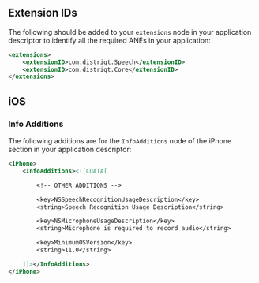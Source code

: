 
## Extension IDs

The following should be added to your `extensions` node in your application descriptor to identify all the required ANEs in your application:

```xml
<extensions>
    <extensionID>com.distriqt.Speech</extensionID>
	<extensionID>com.distriqt.Core</extensionID>
</extensions>
```



## iOS 


### Info Additions 


The following additions are for the `InfoAdditions` node of the iPhone section in your application descriptor:

```xml
<iPhone>
	<InfoAdditions><![CDATA[

		<!-- OTHER ADDITIONS -->

		<key>NSSpeechRecognitionUsageDescription</key>
		<string>Speech Recognition Usage Description</string>

		<key>NSMicrophoneUsageDescription</key>
		<string>Microphone is required to record audio</string>

		<key>MinimumOSVersion</key>
		<string>11.0</string>

	]]></InfoAdditions>
</iPhone>
```




